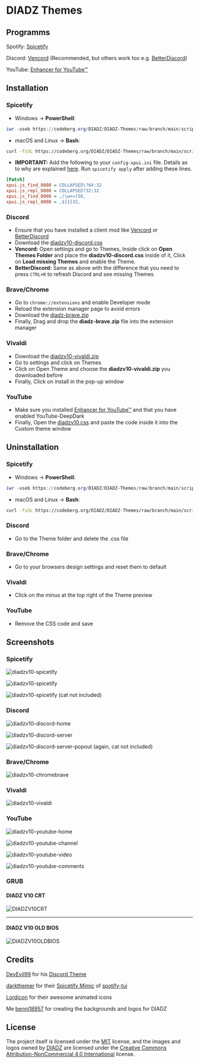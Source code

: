 # DIADZ Themes

## Programms

Spotify: [Spicetify](https://spicetify.app/)

Discord: [Vencord](https://vencord.dev/) (Recommended, but others work too e.g. [BetterDiscord](https://betterdiscord.app/))

YouTube: [Enhancer for YouTube™](https://www.mrfdev.com/enhancer-for-youtube)

## Installation

### Spicetify

- Windows -> **PowerShell**:

```powershell
iwr -useb https://codeberg.org/DIADZ/DIADZ-Themes/raw/branch/main/scripts/spicetify/install.ps1 | iex
```

- macOS and Linux -> **Bash**:

```bash
curl -fsSL https://codeberg.org/DIADZ/DIADZ-Themes/raw/branch/main/scripts/spicetify/install.sh | sh
```

* **IMPORTANT:** Add the following to your `config-xpui.ini` file. Details as to why are explained [here](https://github.com/JulienMaille/spicetify-dynamic-theme#important). Run `spicetify apply` after adding these lines.

```ini
[Patch]
xpui.js_find_0880 = COLLAPSED\?64:32
xpui.js_repl_0880 = COLLAPSED?32:32
xpui.js_find_8008 = ,(\w+=)56,
xpui.js_repl_8008 = ,${1}32,
```

### Discord

- Ensure that you have installed a client mod like [Vencord](https://vencord.dev) or [BetterDiscord](https://betterdiscord.app)
- Download the [diadzv10-discord.css](https://codeberg.org/DIADZ/DIADZ-Themes/raw/branch/main/themes/discord/diadzv10-discord.css)
- **Vencord:** Open settings and go to Themes, Inside click on **Open Themes Folder** and place the **diadzv10-discord.css** inside of it, Click on **Load missing Themes** and enable the Theme.
- **BetterDiscord:** Same as above with the difference that you need to press ```CTRL+R``` to refresh Discord and see missing Themes

### Brave/Chrome

- Go to ```chrome://extensions``` and enable Developer mode
- Reload the extension manager page to avoid errors
- Download the [diadz-brave.zip](https://codeberg.org/DIADZ/DIADZ-Themes/raw/branch/main/themes/brave-chrome/diadzv10-brave.zip)
- Finally, Drag and drop the **diadz-brave.zip** file into the extension manager

### Vivaldi

- Download the [diadzv10-vivaldi.zip](https://codeberg.org/DIADZ/DIADZ-Themes/raw/branch/main/themes/vivaldi/diadzv10-vivaldi.zip)
- Go to settings and click on Themes
- Click on Open Theme and choose the **diadzv10-vivaldi.zip** you downloaded before
- Finally, Click on install in the pop-up window

### YouTube

- Make sure you installed [Enhancer for YouTube™](https://www.mrfdev.com/enhancer-for-youtube) and that you have enabled YouTube-DeepDark
- Finally, Open the [diadzv10.css](https://codeberg.org/DIADZ/DIADZ-Themes/raw/branch/main/themes/youtube/diadzv10.css) and paste the code inside it into the Custom theme window

## Uninstallation

### Spicetify

- Windows -> **PowerShell**:

```powershell
iwr -useb https://codeberg.org/DIADZ/DIADZ-Themes/raw/branch/main/scripts/spicetify/uninstall.ps1 | iex
```

- macOS and Linux -> **Bash**:

```bash
curl -fsSL https://codeberg.org/DIADZ/DIADZ-Themes/raw/branch/main/scripts/spicetify/uninstall.sh | sh
```

### Discord

- Go to the Theme folder and delete the .css file

### Brave/Chrome

- Go to your browsers design settings and reset them to default

### Vivaldi

- Click on the minus at the top right of the Theme preview

### YouTube

- Remove the CSS code and save

## Screenshots

### Spicetify

![diadzv10-spicetify](screenshots/diadzv10-spicetify.webp)

![diadzv10-spicetify](screenshots/diadzv10-spicetify2.webp)

![diadzv10-spicetify](screenshots/diadzv10-spicetify3.webp)
(cat not included)

### Discord

![diadzv10-discord-home](screenshots/diadzv10-discord-home.webp)

![diadzv10-discord-server](screenshots/diadzv10-discord-server.webp)

![diadzv10-discord-server-popout](screenshots/diadzv10-discord-server-popout.webp)
(again, cat not included)

### Brave/Chrome

![diadzv10-chromebrave](screenshots/diadzv10-chromebrave.webp)

### Vivaldi

![diadzv10-vivaldi](screenshots/diadzv10-vivaldi.webp)

### YouTube

![diadzv10-youtube-home](screenshots/diadzv10-youtube-home.webp)

![diadzv10-youtube-channel](screenshots/diadzv10-youtube-channel.webp)

![diadzv10-youtube-video](screenshots/diadzv10-youtube-video.webp)

![diadzv10-youtube-comments](screenshots/diadzv10-youtube-comments.webp)

### GRUB

#### DIADZ V10 CRT

![DIADZV10CRT](screenshots/DIADZV10CRT.webp)

---

#### DIADZ V10 OLD BIOS

![DIADZV10OLDBIOS](screenshots/DIADZV10OLDBIOS.webp)

## Credits

[DevEvil99](https://github.com/DevEvil99) for his [Discord Theme](https://github.com/DevEvil99/Azurite-Discord-Theme)

[darkthemer](https://github.com/darkthemer/) for their [Spicetify Mimic](https://github.com/spicetify/spicetify-themes/tree/master/text) of [spotify-tui](https://github.com/Rigellute/spotify-tui)

[Lordicon](https://lordicon.com) for their awesome animated icons

Me [benni18957](https://benni18957.de) for creating the backgrounds and logos for DIADZ

## License

The project itself is licensed under the [MIT](LICENSE) license, and the images and logos owned by [DIADZ](https://diadz.de) are licensed under the [Creative Commons Attribution-NonCommercial 4.0 International](https://creativecommons.org/licenses/by-nc/4.0/) license.
